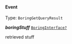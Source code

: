 

#### Event

Type: `BoringGetQueryResult`
<article>

  ***boringStuff*** [`BoringInterface?`](#boring-object) 

retrieved stuff


</article>

